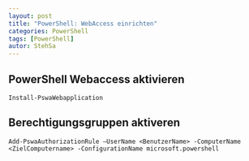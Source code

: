 ```yaml
---
layout: post
title: "PowerShell: WebAccess einrichten"
categories: PowerShell
tags: [PowerShell]
autor: StehSa
--- 
```


## PowerShell Webaccess aktivieren
    Install-PswaWebapplication

## Berechtigungsgruppen aktiveren
    Add-PswaAuthorizationRule –UserName <BenutzerName> -ComputerName <ZielComputername> -ConfigurationName microsoft.powershell

